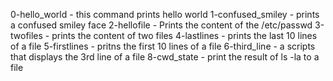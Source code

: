 0-hello_world - this command prints hello world
1-confused_smiley - prints a confused smiley face
2-hellofile - Prints the content of the /etc/passwd
3-twofiles - prints the content of two files
4-lastlines - prints the last 10 lines of a file
5-firstlines - pritns the first 10 lines of a file
6-third_line - a scripts that displays the 3rd line of a file
8-cwd_state - print the result of ls -la to a file

